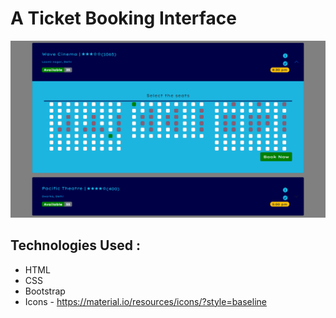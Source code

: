 # A Ticket Booking Interface

![Ticket Booking Card](https://github.com/S07K/ticket-booking-interface/blob/main/Ticket%20Booking%20Card.png?raw=true)

  ## Technologies Used : 

  * HTML
  * CSS
  * Bootstrap
  * Icons - https://material.io/resources/icons/?style=baseline
